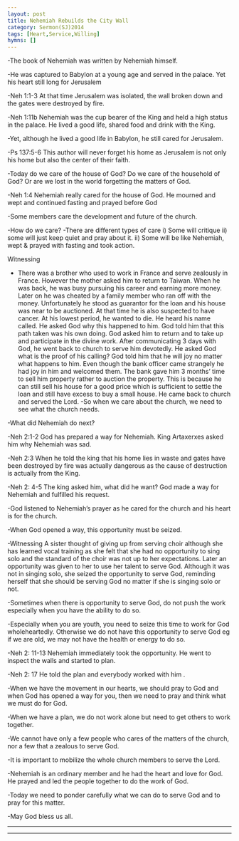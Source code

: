 ```yaml
---
layout: post
title: Nehemiah Rebuilds the City Wall
category: Sermon(SJ)2014
tags: [Heart,Service,Willing]
hymns: []
---
```

-The book of Nehemiah was written by Nehemiah himself.

-He was captured to Babylon at a young age and served in the palace. Yet his heart still long for Jerusalem

-Neh 1:1-3 At that time Jerusalem was isolated, the wall broken down and the gates were destroyed by fire. 

-Neh 1:11b Nehemiah was the cup bearer of the King and held a high status in the palace. He lived a good life, shared food and drink with the King.

-Yet, although he lived a good life in Babylon, he still cared for Jerusalem.

-Ps 137:5-6 This author will never forget his home as Jerusalem is not only his home but also the center of their faith. 

-Today do we care of the house of God? Do we care of the household of God? Or are we lost in the world forgetting the matters of God.

-Neh 1:4 Nehemiah really cared for the house of God. He mourned and wept and continued fasting and prayed before God

-Some members care the development and future of the church. 

-How do we care? 
-There are different types of care
i) Some will critique
ii) some will just keep quiet and pray about it.
ii) Some will be like Nehemiah, wept & prayed with fasting and took action.

Witnessing
- There was a brother who used to work in France and serve zealously in France. However the mother asked him to return to Taiwan. When he was back, he was busy pursuing his career and earning more money. Later on he was cheated by a family member who ran off with the money. Unfortunately he stood as guarantor for the loan and his house was near to be auctioned. At that time he is also suspected to have cancer. At his lowest period, he wanted to die. He heard his name called. He asked God why this happened to him. God told him that this path taken was his own doing. God asked him to return and to take up and participate in the divine work. After communicating 3 days with God, he went back to church to serve him devotedly. He asked God what is the proof of his calling? God told him that he will joy no matter what happens to him. Even though the bank officer came strangely he had joy in him and welcomed them. The bank gave him 3 months’ time to sell him property rather to auction the property. This is because he can still sell his house for a good price which is sufficient to settle the loan and still have excess to buy a small house. He came back to church and served the Lord. -So when we care about the church, we need to see what the church needs.

-What did Nehemiah do next?

-Neh 2:1-2 God has prepared a way for Nehemiah. King Artaxerxes asked him why Nehemiah was sad. 

-Neh 2:3 When he told the king that his home lies in waste and gates have been destroyed by fire was actually dangerous as the cause of destruction is actually from the King.

-Neh 2: 4-5 The king asked him, what did he want? God made a way for Nehemiah and fulfilled his request. 

-God listened to Nehemiah’s prayer as he cared for the church and his heart is for the church.  

-When God opened a way, this opportunity must be seized. 

-Witnessing
A sister thought of giving up from serving choir although she has learned vocal training as she felt that she had no opportunity to sing solo and the standard of the choir was not up to her expectations.
Later an opportunity was given to her to use her talent to serve God. Although it was not in singing solo, she seized the opportunity to serve God, reminding herself that she should be serving God no matter if she is singing solo or not.

-Sometimes when there is opportunity to serve God, do not push the work especially when you have the ability to do so. 

-Especially when you are youth, you need to seize this time to work for God wholeheartedly. Otherwise we do not have this opportunity to serve God eg if we are old, we may not have the health or energy to do so.

-Neh 2: 11-13 Nehemiah immediately took the opportunity. He went to inspect the walls and started to plan. 

-Neh 2: 17 He told the plan and everybody worked with him .

-When we have the movement in our hearts, we should pray to God and when God has opened a way for you, then we need to pray and think what we must do for God. 

-When we have a plan, we do not work alone but need to get others to work together.

-We cannot have only a few people who cares of the matters of the church, nor a few that a zealous to serve God. 

-It is important to mobilize the whole church members to serve the Lord. 

-Nehemiah is an ordinary member and he had the heart and love for God. He prayed and led the people together to do the work of God. 

-Today we need to ponder carefully what we can do to serve God and to pray for this matter. 

-May God bless us all. 



----
****
